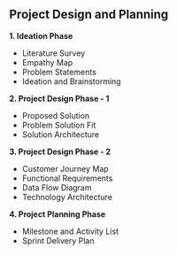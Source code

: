 ## Project Design and Planning

**1. Ideation Phase**  
- Literature Survey
- Empathy Map
- Problem Statements
- Ideation and Brainstorming

**2. Project Design Phase - 1**  
- Proposed Solution
- Problem Solution Fit
- Solution Architecture

**3. Project Design Phase - 2**  
- Customer Journey Map
- Functional Requirements
- Data Flow Diagram
- Technology Architecture

**4. Project Planning Phase**  
- Milestone and Activity List
- Sprint Delivery Plan

